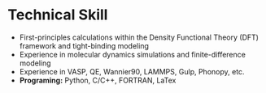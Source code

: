 # Technical Skill

- First-principles calculations within the Density Functional Theory (DFT) framework and tight-binding modeling
- Experience in molecular dynamics simulations and finite-difference modeling
- Experience in VASP, QE, Wannier90, LAMMPS, Gulp, Phonopy, etc.
- **Programing:** Python, C/C++, FORTRAN, LaTex

